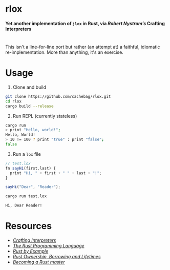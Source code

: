 # rlox 
#### Yet another implementation of `jlox` in Rust, via _Robert Nystrom’s_ Crafting Interpreters
#

This isn't a line-for-line port but rather (an attempt at) a faithful, idiomatic re-implementation. More than anything, it's an exercise.  

# Usage
1. Clone and build
```zsh
git clone https://github.com/cachebag/rlox.git
cd rlox
cargo build --release
```
2. Run REPL (currently stateless)
```zsh
cargo run
> print "Hello, world!";
Hello, World!
> 10 != 100 ? print "true" : print "false";
false
```
3. Run a `lox` file
```JavaScript
// test.lox
fn sayHi(first,last) {
  print "Hi, " + first + " " + last + "!";
}

sayHi("Dear", "Reader");
```

```bash
cargo run test.lox

Hi, Dear Reader!
```
# Resources
- [_Crafting Interpreters_](https://craftinginterpreters.com/)
- _[The Rust Programming Language](https://doc.rust-lang.org/book/title-page.html)_ 
- [_Rust by Example_](https://doc.rust-lang.org/rust-by-example/)
- [_Rust Ownership, Borrowing and Lifetimes_](https://www.integralist.co.uk/posts/rust-ownership/)
- [_Becoming a Rust master_](https://www.youtube.com/watch?v=dQw4w9WgXcQ)
